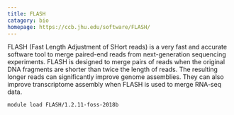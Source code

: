 ```yaml
---
title: FLASH
catagory: bio 
homepage: https://ccb.jhu.edu/software/FLASH/
---
```

FLASH (Fast Length Adjustment of SHort reads) is a very fast and accurate software tool to merge paired-end reads from next-generation sequencing experiments. FLASH is designed to merge pairs of reads when the original DNA fragments are shorter than twice the length of reads. The resulting longer reads can significantly improve genome assemblies. They can also improve transcriptome assembly when FLASH is used to merge RNA-seq data.
```
module load FLASH/1.2.11-foss-2018b
```
